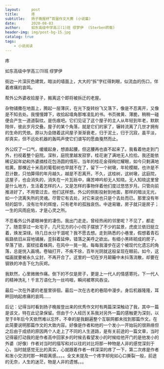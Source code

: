 ```yaml
---
layout:     post
title:      疼 
subtitle:   扬子晚报杯”首届作文大赛 (小说篇)
date:       2020-08-03
author:     如东高级中学高三(1)班 缪梦伊  (Sterben转载)
header-img: img/post-bg-15.jpg
catalog: true
tags:
    - 小说阅读
---
```


疼

如东高级中学高三(1)班 缪梦伊

街边一片深灰色建筑，暗淡的墙面上，大大的“拆”字红得刺眼，似流血的伤口，伴着疼痛的哀鸣。

帮外公外婆收拾屋子，搬离这个即将被拆迁的老屋。

杂物铺撒在地面上，腾起一层薄灰，在光下旋转纷飞又落下，像是不忍离开，又像是不知去处。我慢慢蹲下，收拾起墙角那堆凌乱的书。书页微黄、薄脆，稍稍一碰便会产生一道道裂纹。是伤痕吧。它们见证了这个屋子的主人从年轻到年老，默默陪伴，彼此岁月交叠。屋子的某个角落，就是它们的家了，辗转流离了几世才拥有的生命的凭依。原以为会随着这间屋子渐渐衰老，归于泥土，归于沉寂，虽平淡，却真实，但不远处机器的轰鸣声使它们谱写的愿曲戛然而止。

外公叹了一口气，缓缓起身，想直起腰，但这腰再也直不起来了。我看着他走到门外，扫视着整个庭院。深秋，庭院里越发寂寥，桂花谢了满地无人捡拾。我还能依稀记起年幼和外婆摘桂花包汤圆的情形，当年的桂花金得绚烂耀眼，如今只剩满地枯黄。那棵近十米高的葡萄树也早就不在了，留下一个树墩，年轮模糊，也许是不忍计数，只怕算得的年月越久，越是不忍离开。不久，这桂树，这树墩，这庭院，这屋子，也会消失的，消失在一片瓦砾中，痛苦呻吟却无人知晓。无人知晓这里曾是什么地方，生活着怎样的人，又是怎样的事物伴着他们度过悠悠岁月。只管向前推进好了，不用管过去，他们这样想。外公的侧影投射到地面，那样的暗淡无光，如一个流离失所的灵魂。尽管它有去处，对它来说也只是个去处而已。那里没有年轻的韶华，没有壮年的辉煌，只有老年的孤独哀伤。中途易辙，房子就只是房子；一生的风雨庇佑，才是心灵之所。

不忍看外公外婆眼神里的凄伤。我出门走走。曾经热闹的邻里呢？不见了，都走了。随意穿过一处宅子，几尺见方的小小院子摆放了不少的盆景，虎皮兰依旧挺立着，焕发深绿。待几日水分干涸呢？我不愿去想。走到熟悉的小巷里，假想着青石板路依旧从容地铺展，歪斜着延伸，错落之美呼之欲出。有细小黑砖砌成的房子，早落了锁，窗棂挂着蛛网，在风中一晃一晃。每每我漫步在这个被现代化遗忘的角落，总是恍入画境。卷轴打开，不疾不徐，百年光阴就这般呈现在眼前。如今，这幅画就要被永久尘封，不再开合了。这里的一切在岁月颠簸中未抖落消散，却要在钢铁的冲击下化为灰烬。

我默然，心里微微作痛。倒下的不仅是房子，更是上一代人的情感寄托，下一代人的精神洗礼！千言万语化为一丝呜咽，瞬间被寒风吞没。

最后一次在外婆的老屋里徘徊，最后一次在古老的巷陌中漫步。身后机器隆隆，耳畔回响起疼痛的哀鸣……

后记：记得当时看到扬子晚报登出来的优秀作文时有两篇深深触动了我，其中一篇是该文，特在此记录保留。但由于个人经历关系我对另外一篇的感触更为深刻，以至于8年后今天依然难以忘怀，不幸的是我翻遍整个互联网都未找到那篇作文。在此简要说明那篇作文的大致内容。好像是作者和他的一个发小一开始玩的很熟络但之后由于成绩的原因两个人走上了不同的人生道路，是有关前途的一篇文章，当时记得最打动我的是作者高中回家乡的时候去看望发小的时候给他开门的是他发小的外婆（好像）作者对当时的描写和对以往的对比将那一种物是人非的感觉深刻于心，当时就感觉无比的真实，心就跟着作者一样深深的疼了一下，第二次疼是作者和发小交流时那一种距离感。。。。全文未提及一个疼字却宛如心口撕裂一般，前途的无奈，人生的迷茫，物是人非的遗憾。。。
